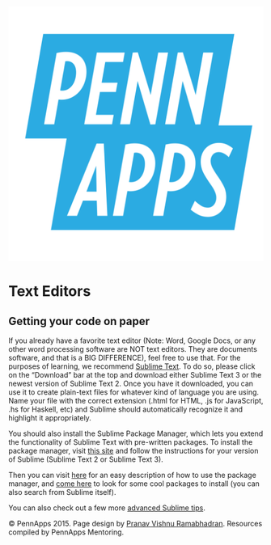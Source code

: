 <div class="hidden"><meta property="og:image" content="http://2015s.pennapps.com/assets/images/logo.png"><link rel="shortcut icon" href="http://2015s.pennapps.com/assets/images/logo.png"><link rel="stylesheet" href="assets/css/global.css"><link rel="stylesheet" href="http://netdna.bootstrapcdn.com/font-awesome/4.0.3/css/font-awesome.css"><link rel="stylesheet" href='http://fonts.googleapis.com/css?family=Open+Sans:300italic,400italic,600italic,700italic,400,300,600,700' type='text/css'></div><div class="nav-items"><a href="index.html"><img src="assets/img/logo.svg"></a></div>

Text Editors
============
Getting your code on paper
--------------------------
If you already have a favorite text editor (Note: Word, Google Docs, or any other word processing software are NOT text editors. They are documents software, and that is a BIG DIFFERENCE), feel free to use that. For the purposes of learning, we recommend [Sublime Text](http://www.sublimetext.com/). To do so, please click on the “Download” bar at the top and download either Sublime Text 3 or the newest version of Sublime Text 2. Once you have it downloaded, you can use it to create plain-text files for whatever kind of language you are using. Name your file with the correct extension (.html for HTML, .js for JavaScript, .hs for Haskell, etc) and Sublime should automatically recognize it and highlight it appropriately.

You should also install the Sublime Package Manager, which lets you extend the functionality of Sublime Text with pre-written packages. To install the package manager, visit [this site](https://sublime.wbond.net/installation#st2) and follow the instructions for your version of Sublime (Sublime Text 2 or Sublime Text 3). 

Then you can visit [here](https://sublime.wbond.net/docs/usage) for an easy description of how to use the package manager, and [come here](https://sublime.wbond.net/search) to look for some cool packages to install (you can also search from Sublime itself).

You can also check out a few more [advanced Sublime tips](http://www.webdesignermag.co.uk/inspiration/10-must-know-sublime-text-2-tips/). 




<div class="footer"><p>&copy; PennApps 2015. Page design by <a href="http://pvrnav.com">Pranav Vishnu Ramabhadran</a>. Resources compiled by PennApps Mentoring.</div>

<script src="http://code.jquery.com/jquery-1.11.0.min.js"></script>
<script src="assets/js/FlowType.js"></script>
<script type="text/javascript">
    $('body').flowtype({
        minimum   : 500,
        maximum   : 1000,
        minFont   : 16,
        maxFont   : 65,
        fontRatio : 40
    });
</script>
